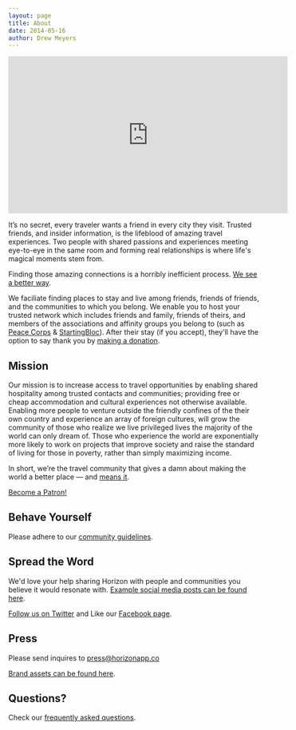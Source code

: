 ```yaml
---
layout: page
title: About
date: 2014-05-16
author: Drew Meyers
---
```

<p align="center"><iframe width="560" height="315" src="https://www.youtube.com/embed/CIWTzGFZf78" frameborder="0" allowfullscreen></iframe><p>

It’s no secret, every traveler wants a friend in every city they visit. Trusted friends, and insider information, is the lifeblood of amazing travel experiences. Two people with shared passions and experiences meeting eye-to-eye in the same room and forming real relationships is where life's magical moments stem from.

Finding those amazing connections is a horribly inefficient process. [We see a better way](/blog/what-horizon-dream/).

We faciliate finding places to stay and live among friends, friends of friends, and the communities to which you belong. We enable you to host your trusted network which includes friends and family, friends of theirs, and members of the associations and affinity groups you belong to (such as [Peace Corps](/peace-corps/) & [StartingBloc](/startingbloc/)). After their stay (if you accept), they'll have the option to say thank you by [making a donation](www.horizonapp.co/blog/travelbygiving-unlock-code/).

## Mission

Our mission is to increase access to travel opportunities by enabling shared hospitality among trusted contacts and communities; providing free or cheap accommodation and cultural experiences not otherwise available. Enabling more people to venture outside the friendly confines of the their own country and experience an array of foreign cultures, will grow the community of those who realize we live privileged lives the majority of the world can only dream of. Those who experience the world are exponentially more likely to work on projects that improve society and raise the standard of living for those in poverty, rather than simply maximizing income.

In short, we’re the travel community that gives a damn about making the world a better place — and [means it](http://www.horizonapp.co/blog/why-horizon-exists/).

<a href="patreon.com/horizonapp" class="btn btn--full">Become a Patron!</a>

## Behave Yourself

Please adhere to our [community guidelines](/community-guidelines/).

## Spread the Word

We'd love your help sharing Horizon with people and communities you believe it would resonate with. [Example social media posts can be found here](/share/).

[Follow us on Twitter](https://twitter.com/gethorizonapp) and Like our [Facebook page](https://www.facebook.com/horizonapp/).

## Press

Please send inquires to [press@horizonapp.co](mailto:press@horizonapp.co)

[Brand assets can be found here](/brand/).

## Questions?

Check our [frequently asked questions](/faq/).